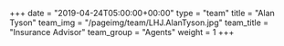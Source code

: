 +++
date = "2019-04-24T05:00:00+00:00"
type = "team"
title = "Alan Tyson"
team_img = "/pageimg/team/LHJ.AlanTyson.jpg"
team_title = "Insurance Advisor"
team_group = "Agents"
weight = 1
+++